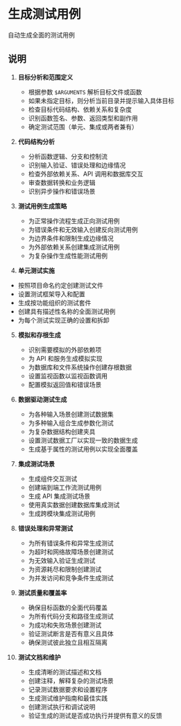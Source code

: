 # 生成测试用例

自动生成全面的测试用例

## 说明

1. **目标分析和范围定义**
   - 根据参数 `$ARGUMENTS` 解析目标文件或函数
   - 如果未指定目标，则分析当前目录并提示输入具体目标
   - 检查目标代码结构、依赖关系和复杂度
   - 识别函数签名、参数、返回类型和副作用
   - 确定测试范围（单元、集成或两者兼有）

2. **代码结构分析**
   - 分析函数逻辑、分支和控制流
   - 识别输入验证、错误处理和边缘情况
   - 检查外部依赖关系、API 调用和数据库交互
   - 审查数据转换和业务逻辑
   - 识别异步操作和错误场景

3. **测试用例生成策略**
   - 为正常操作流程生成正向测试用例
   - 为错误条件和无效输入创建反向测试用例
   - 为边界条件和限制生成边缘情况
   - 为外部依赖关系创建集成测试用例
   - 为复杂操作生成性能测试用例

4. **单元测试实施**
  - 按照项目命名约定创建测试文件
  - 设置测试框架导入和配置
  - 生成按功能组织的测试套件
  - 创建具有描述性名称的全面测试用例
  - 为每个测试实现正确的设置和拆卸

5. **模拟和存根生成**
   - 识别需要模拟的外部依赖项
   - 为 API 和服务生成模拟实现
   - 为数据库和文件系统操作创建存根数据
   - 设置监视函数以监视函数调用
   - 配置模拟返回值和错误场景

6. **数据驱动测试生成**
   - 为各种输入场景创建测试数据集
   - 为多种输入组合生成参数化测试
   - 为复杂数据结构创建夹具
   - 设置测试数据工厂以实现一致的数据生成
   - 生成基于属性的测试用例以实现全面覆盖

7. **集成测试场景**
   - 生成组件交互测试
   - 创建端到端工作流测试用例
   - 生成 API 集成测试场景
   - 使用真实数据创建数据库集成测试
   - 生成跨模块集成测试用例

8. **错误处理和异常测试**
   - 为所有错误条件和异常生成测试
   - 为超时和网络故障场景创建测试
   - 为无效输入验证生成测试
   - 为资源耗尽和限制创建测试
   - 为并发访问和竞争条件生成测试

9. **测试质量和覆盖率**
   - 确保目标函数的全面代码覆盖
   - 为所有代码分支和路径生成测试
   - 为成功和失败场景创建测试
   - 验证测试断言是否有意义且具体
   - 确保测试彼此独立且相互隔离

10. **测试文档和维护**
    - 生成清晰的测试描述和文档
    - 创建注释，解释复杂的测试场景
    - 记录测试数据要求和设置程序
    - 生成测试维护指南和最佳实践
    - 创建测试执行和调试说明
    - 验证生成的测试是否成功执行并提供有意义的反馈